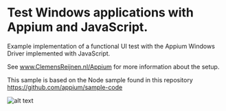 # Test Windows applications with Appium and JavaScript.

Example implementation of a functional UI test with the Appium Windows Driver implemented with JavaScript.

See www.ClemensReijnen.nl/Appium for more information about the setup.

This sample is based on the Node sample found in this repository https://github.com/appium/sample-code

![alt text](https://github.com/Clemensreijnen/AppiumOnWindowsWithJS/blob/master/Images/test.gif)

